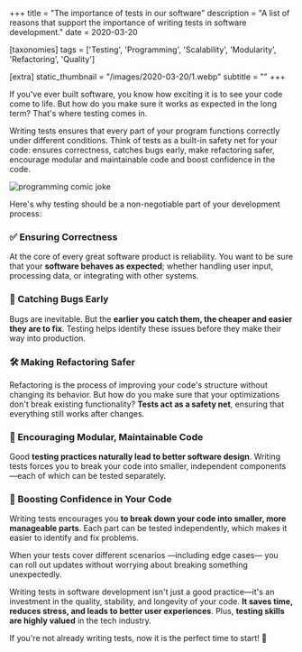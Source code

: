 +++
title = "The importance of tests in our software"
description = "A list of reasons that support the importance of writing tests in software development."
date = 2020-03-20

[taxonomies]
tags = ['Testing', 'Programming', 'Scalability', 'Modularity', 'Refactoring', 'Quality']

[extra]
static_thumbnail = "/images/2020-03-20/1.webp"
subtitle = ""
+++

If you've ever built software, you know how exciting it is to see your code come to life. But how do you make sure it
works as expected in the long term? That's where testing comes in.

Writing tests ensures that every part of your program functions correctly under different conditions. Think of tests as
a built-in safety net for your code: ensures correctness, catches bugs early, make refactoring safer, encourage modular
and maintainable code and boost confidence in the code.

![programming comic joke](/images/2020-03-20/1.webp)

Here's why testing should be a non-negotiable part of your development process:

### ✅ Ensuring Correctness

At the core of every great software product is reliability. You want to be sure that your **software behaves as
expected**; whether handling user input, processing data, or integrating with other systems.

### 🐞 Catching Bugs Early

Bugs are inevitable. But the **earlier you catch them, the cheaper and easier they are to fix**.
Testing helps identify these issues before they make their way into production.

### 🛠️ Making Refactoring Safer

Refactoring is the process of improving your code's structure without changing its behavior. But how do you make sure
that your optimizations don't break existing functionality? **Tests act as a safety net**, ensuring that everything
still works after changes.

### 🧩 Encouraging Modular, Maintainable Code

Good **testing practices naturally lead to better software design**. Writing tests forces you to break your code into
smaller, independent components—each of which can be tested separately.

### 🏡 Boosting Confidence in Your Code

Writing tests encourages you **to break down your code into smaller, more manageable parts**. Each part can be tested
independently, which makes it easier to identify and fix problems.

When your tests cover different scenarios —including edge cases— you can roll out updates without worrying about
breaking something unexpectedly.

<div class="separator"></div>

Writing tests in software development isn't just a good practice—it's an investment in the quality, stability, and
longevity of your code. **It saves time, reduces stress, and leads to better user experiences**. Plus, **testing skills
are highly valued** in the tech industry.

If you're not already writing tests, now it is the perfect time to start! 💯
